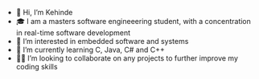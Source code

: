 - 👋 Hi, I’m Kehinde
- 🎓 I am a masters software engineeering student, with a concentration in real-time software development
- 👀 I’m interested in embedded software and systems
- 🧠 I’m currently learning C, Java, C# and C++
- 🤝🏽 I’m looking to collaborate on any projects to further improve my coding skills


<!---
kabioye2/kabioye2 is a ✨ special ✨ repository because its `README.md` (this file) appears on your GitHub profile.
You can click the Preview link to take a look at your changes.
--->
